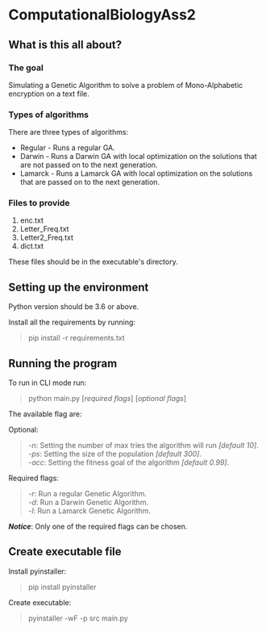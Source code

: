 # ComputationalBiologyAss2

## What is this all about?
### The goal
Simulating a Genetic Algorithm to solve a problem of Mono-Alphabetic encryption on a text file.

### Types of algorithms
There are three types of algorithms:
- Regular - Runs a regular GA.
- Darwin - Runs a Darwin GA with local optimization on the solutions that are not passed on to the next generation.
- Lamarck - Runs a Lamarck GA with local optimization on the solutions that are passed on to the next generation.

### Files to provide
1. enc.txt
2. Letter_Freq.txt
3. Letter2_Freq.txt
4. dict.txt

These files should be in the executable's directory.

## Setting up the environment
Python version should be 3.6 or above.

Install all the requirements by running:
>pip install -r requirements.txt

## Running the program
To run in CLI mode run:
>python main.py [*required flags*] [*optional flags*]

The available flag are:

Optional:
> *-n*: Setting the number of max tries the algorithm will run *[default 10]*.<br>
> *-ps*: Setting the size of the population *[default 300]*.<br>
> *-acc*: Setting the fitness goal of the algorithm *[default 0.99]*.

Required flags:
> *-r*: Run a regular Genetic Algorithm.<br>
> *-d*: Run a Darwin Genetic Algorithm.<br>
> *-l*: Run a Lamarck Genetic Algorithm.

***Notice***: Only one of the required flags can be chosen.

## Create executable file
Install pyinstaller:
>pip install pyinstaller

Create executable:
>pyinstaller -wF -p src main.py
